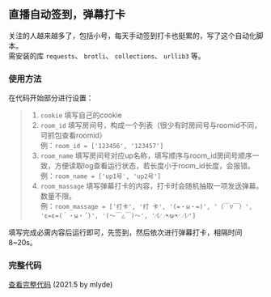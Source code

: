 ## 直播自动签到，弹幕打卡  
关注的人越来越多了，包括小号，每天手动签到打卡也挺累的，写了这个自动化脚本。  
需安装的库 `requests`、 `brotli`、 `collections`、 `urllib3` 等。  

### 使用方法  
在代码开始部分进行设置：  
>1. `cookie` 填写自己的cookie  
>2. `room_id` 填写房间号，构成一个列表（很少有时房间号与roomid不同，可抓包查看roomid）  
例：`room_id = ['123456', '123457']`  
>3. `room_name` 填写房间号对应up名称，填写顺序与room_id房间号顺序一致，方便读取log查看运行状态，若长度小于room_id长度，会报错。  
例：`room_name = ['up1号', 'up2号']`  
>4. `room_massage` 填写弹幕打卡的内容，打卡时会随机抽取一项发送弹幕。数量不限。  
例：`room_massage = ['打卡', '打 卡', '(=・ω・=)', '（￣▽￣）', 'ε=ε=(｀・ω・´)', '(〜￣△￣)〜', '⁄(⁄ ⁄•⁄ω⁄•⁄ ⁄)⁄']`  

填写完成必需内容后运行即可，先签到，然后依次进行弹幕打卡，相隔时间8~20s。  

### 完整代码  
[查看完整代码]() (2021.5 by mlyde)

